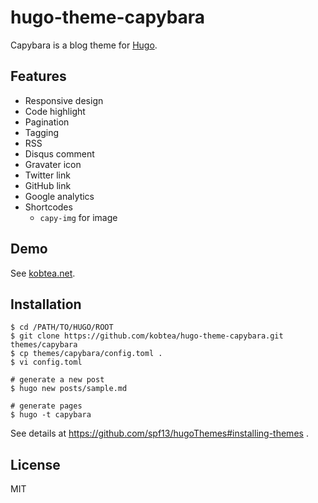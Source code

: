 # hugo-theme-capybara

Capybara is a blog theme for [Hugo](http://gohugo.io).


## Features

- Responsive design
- Code highlight
- Pagination
- Tagging
- RSS
- Disqus comment
- Gravater icon
- Twitter link
- GitHub link
- Google analytics
- Shortcodes
    - `capy-img` for image


## Demo

See [kobtea.net](http://kobtea.net).


## Installation

```shell
$ cd /PATH/TO/HUGO/ROOT
$ git clone https://github.com/kobtea/hugo-theme-capybara.git themes/capybara
$ cp themes/capybara/config.toml .
$ vi config.toml

# generate a new post
$ hugo new posts/sample.md

# generate pages
$ hugo -t capybara
```

See details at https://github.com/spf13/hugoThemes#installing-themes .

## License

MIT
